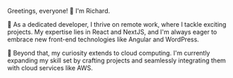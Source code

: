    Greetings, everyone! 👋 I'm Richard.

🔭 As a dedicated developer, I thrive on remote work, where I tackle exciting projects. My expertise lies in React and NextJS, and I'm always eager to embrace new front-end technologies like Angular and WordPress.

🌱 Beyond that, my curiosity extends to cloud computing. I'm currently expanding my skill set by crafting projects and seamlessly integrating them with cloud services like AWS.
 

